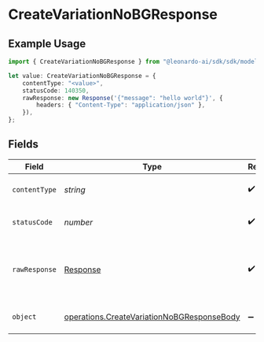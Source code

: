 # CreateVariationNoBGResponse

## Example Usage

```typescript
import { CreateVariationNoBGResponse } from "@leonardo-ai/sdk/sdk/models/operations";

let value: CreateVariationNoBGResponse = {
    contentType: "<value>",
    statusCode: 140350,
    rawResponse: new Response('{"message": "hello world"}', {
        headers: { "Content-Type": "application/json" },
    }),
};
```

## Fields

| Field                                                                                                           | Type                                                                                                            | Required                                                                                                        | Description                                                                                                     |
| --------------------------------------------------------------------------------------------------------------- | --------------------------------------------------------------------------------------------------------------- | --------------------------------------------------------------------------------------------------------------- | --------------------------------------------------------------------------------------------------------------- |
| `contentType`                                                                                                   | *string*                                                                                                        | :heavy_check_mark:                                                                                              | HTTP response content type for this operation                                                                   |
| `statusCode`                                                                                                    | *number*                                                                                                        | :heavy_check_mark:                                                                                              | HTTP response status code for this operation                                                                    |
| `rawResponse`                                                                                                   | [Response](https://developer.mozilla.org/en-US/docs/Web/API/Response)                                           | :heavy_check_mark:                                                                                              | Raw HTTP response; suitable for custom response parsing                                                         |
| `object`                                                                                                        | [operations.CreateVariationNoBGResponseBody](../../../sdk/models/operations/createvariationnobgresponsebody.md) | :heavy_minus_sign:                                                                                              | Responses for POST /variations/nobg                                                                             |